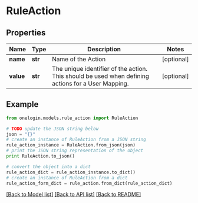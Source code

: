 # RuleAction


## Properties
Name | Type | Description | Notes
------------ | ------------- | ------------- | -------------
**name** | **str** | Name of the Action | [optional] 
**value** | **str** | The unique identifier of the action. This should be used when defining actions for a User Mapping. | [optional] 

## Example

```python
from onelogin.models.rule_action import RuleAction

# TODO update the JSON string below
json = "{}"
# create an instance of RuleAction from a JSON string
rule_action_instance = RuleAction.from_json(json)
# print the JSON string representation of the object
print RuleAction.to_json()

# convert the object into a dict
rule_action_dict = rule_action_instance.to_dict()
# create an instance of RuleAction from a dict
rule_action_form_dict = rule_action.from_dict(rule_action_dict)
```
[[Back to Model list]](../README.md#documentation-for-models) [[Back to API list]](../README.md#documentation-for-api-endpoints) [[Back to README]](../README.md)


